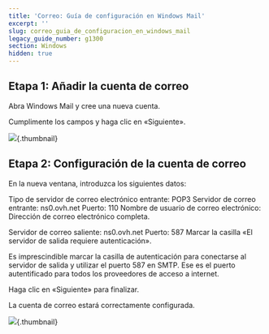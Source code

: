 ```yaml
---
title: 'Correo: Guía de configuración en Windows Mail'
excerpt: ''
slug: correo_guia_de_configuracion_en_windows_mail
legacy_guide_number: g1300
section: Windows
hidden: true
---
```



## Etapa 1: Añadir la cuenta de correo
Abra Windows Mail y cree una nueva cuenta.

Cumplimente los campos y haga clic en «Siguiente».

![](images/img_1268.jpg){.thumbnail}


## Etapa 2: Configuración de la cuenta de correo
En la nueva ventana, introduzca los siguientes datos:

Tipo de servidor de correo electrónico entrante: POP3
Servidor de correo entrante: ns0.ovh.net
Puerto: 110
Nombre de usuario de correo electrónico: Dirección de correo electrónico completa.

Servidor de correo saliente: ns0.ovh.net
Puerto: 587
Marcar la casilla «El servidor de salida requiere autenticación».

Es imprescindible marcar la casilla de autenticación para conectarse al servidor de salida y utilizar el puerto 587 en SMTP. Ese es el puerto autentificado para todos los proveedores de acceso a internet.

Haga clic en «Siguiente» para finalizar.

La cuenta de correo estará correctamente configurada.

![](images/img_1269.jpg){.thumbnail}

